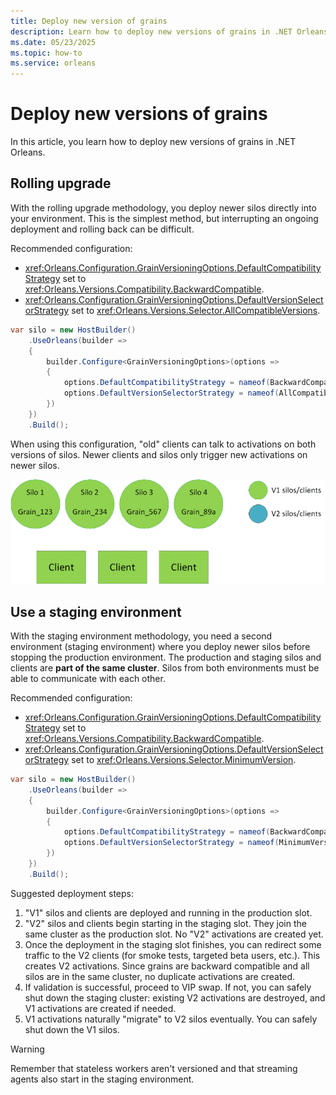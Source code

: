 ```yaml
---
title: Deploy new version of grains
description: Learn how to deploy new versions of grains in .NET Orleans.
ms.date: 05/23/2025
ms.topic: how-to
ms.service: orleans
---
```


# Deploy new versions of grains

In this article, you learn how to deploy new versions of grains in .NET Orleans.

## Rolling upgrade

With the rolling upgrade methodology, you deploy newer silos directly into your environment. This is the simplest method, but interrupting an ongoing deployment and rolling back can be difficult.

Recommended configuration:

- <xref:Orleans.Configuration.GrainVersioningOptions.DefaultCompatibilityStrategy> set to <xref:Orleans.Versions.Compatibility.BackwardCompatible>.
- <xref:Orleans.Configuration.GrainVersioningOptions.DefaultVersionSelectorStrategy> set to <xref:Orleans.Versions.Selector.AllCompatibleVersions>.

```csharp
var silo = new HostBuilder()
    .UseOrleans(builder =>
    {
        builder.Configure<GrainVersioningOptions>(options =>
        {
            options.DefaultCompatibilityStrategy = nameof(BackwardCompatible);
            options.DefaultVersionSelectorStrategy = nameof(AllCompatibleVersions);
        })
    })
    .Build();
```

When using this configuration, "old" clients can talk to activations on both versions of silos. Newer clients and silos only trigger new activations on newer silos.

![Rolling gif](rolling.gif)

## Use a staging environment

With the staging environment methodology, you need a second environment (staging environment) where you deploy newer silos before stopping the production environment. The production and staging silos and clients are **part of the same cluster**. Silos from both environments must be able to communicate with each other.

Recommended configuration:

- <xref:Orleans.Configuration.GrainVersioningOptions.DefaultCompatibilityStrategy> set to <xref:Orleans.Versions.Compatibility.BackwardCompatible>.
- <xref:Orleans.Configuration.GrainVersioningOptions.DefaultVersionSelectorStrategy> set to <xref:Orleans.Versions.Selector.MinimumVersion>.

```csharp
var silo = new HostBuilder()
    .UseOrleans(builder =>
    {
        builder.Configure<GrainVersioningOptions>(options =>
        {
            options.DefaultCompatibilityStrategy = nameof(BackwardCompatible);
            options.DefaultVersionSelectorStrategy = nameof(MinimumVersion);
        })
    })
    .Build();
```

Suggested deployment steps:

1. "V1" silos and clients are deployed and running in the production slot.
2. "V2" silos and clients begin starting in the staging slot. They join the same cluster as the production slot. No "V2" activations are created yet.
3. Once the deployment in the staging slot finishes, you can redirect some traffic to the V2 clients (for smoke tests, targeted beta users, etc.). This creates V2 activations. Since grains are backward compatible and all silos are in the same cluster, no duplicate activations are created.
4. If validation is successful, proceed to VIP swap. If not, you can safely shut down the staging cluster: existing V2 activations are destroyed, and V1 activations are created if needed.
5. V1 activations naturally "migrate" to V2 silos eventually. You can safely shut down the V1 silos.

> [!WARNING]
> Remember that stateless workers aren't versioned and that streaming agents also start in the staging environment.
